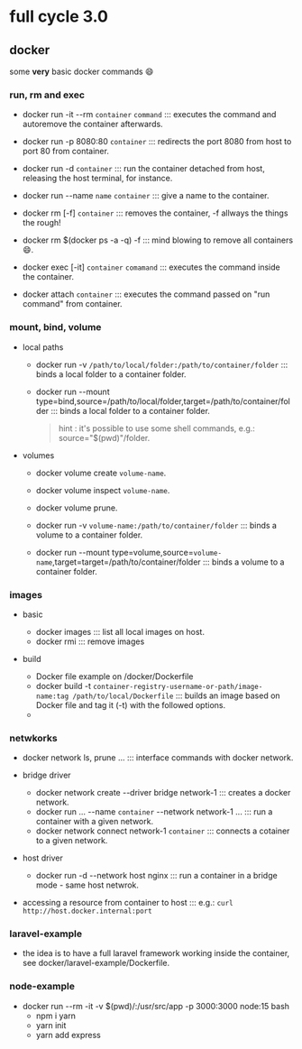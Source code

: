 # full cycle 3.0

## docker
some **very** basic docker commands :smile:

### run, rm and exec
* docker run -it --rm `container` `command` ::: executes the command and autoremove the container afterwards.
* docker run -p 8080:80 `container` ::: redirects the port 8080 from host to port 80 from container.
* docker run -d `container` ::: run the container detached from host, releasing the host terminal, for instance.
* docker run --name `name` `container` ::: give a name to the container.

* docker rm [-f] `container` ::: removes the container, -f allways the things the rough!
* docker rm $(docker ps -a -q) -f ::: mind blowing to remove all containers :smile:.

* docker exec [-it] `container` `comamand` ::: executes the command inside the container. 
* docker attach `container` ::: executes the command passed on "run command" from container.

### mount, bind, volume
* local paths
  * docker run -v `/path/to/local/folder:/path/to/container/folder` ::: binds a local folder to a container folder.

  * docker run --mount type=bind,source=/path/to/local/folder,target=/path/to/container/folder ::: binds a local folder to a container folder.
    > hint : it's possible to use some shell commands, e.g.: source="$(pwd)"/folder.

* volumes
  * docker volume create `volume-name`.
  * docker volume inspect `volume-name`.
  * docker volume prune.
  
  * docker run -v `volume-name:/path/to/container/folder` ::: binds a volume to a container folder.

  * docker run --mount type=volume,source=`volume-name`,target=target=/path/to/container/folder ::: binds a volume to a container folder.

### images
* basic
  * docker images ::: list all local images on host.
  * docker rmi ::: remove images

* build
  * Docker file example on /docker/Dockerfile
  * docker build -t `container-registry-username-or-path/image-name:tag /path/to/local/Dockerfile` ::: builds an image based on Docker file and tag it (-t) with the followed options.
  * 

### netwkorks
* docker network ls, prune ... ::: interface commands with docker network.

* bridge driver
  * docker network create --driver bridge network-1 ::: creates a docker network.
  * docker run ... --name `container` --network network-1 ... ::: run a container with a given network.
  * docker network connect network-1 `container` ::: connects a cotainer to a given network.

* host driver
  * docker run -d --network host nginx ::: run a container in a bridge mode - same host netwrok.

* accessing a resource from container to host ::: e.g.: `curl http://host.docker.internal:port`

### laravel-example
* the idea is to have a full laravel framework working inside the container, see docker/laravel-example/Dockerfile.

### node-example
* docker run --rm -it -v $(pwd)/:/usr/src/app -p 3000:3000 node:15 bash
  * npm i yarn
  * yarn init
  * yarn add express
